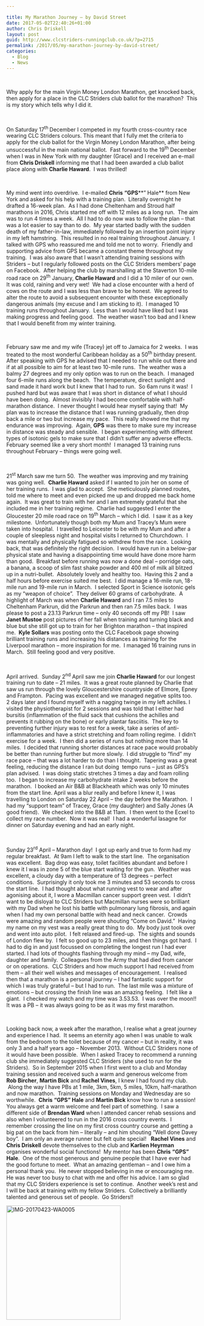 ```yaml
---

title: My Marathon Journey – by David Street
date: 2017-05-02T22:40:26+01:00
author: Chris Driskell
layout: post
guid: http://www.clcstriders-runningclub.co.uk/?p=2715
permalink: /2017/05/my-marathon-journey-by-david-street/
categories:
  - Blog
  - News
---
```

&nbsp;

Why apply for the main Virgin Money London Marathon, get knocked back, then apply for a place in the CLC Striders club ballot for the marathon?  This is my story which tells why I did it.

&nbsp;

On Saturday 17<sup>th </sup>December I competed in my fourth cross-country race wearing CLC Striders colours. This meant that I fully met the criteria to apply for the club ballot for the Virgin Money London Marathon, after being unsuccessful in the main national ballot.  Fast forward to the 19<sup>th</sup> December when I was in New York with my daughter (Grace) and I received an e-mail from **Chris Driskell** informing me that I had been awarded a club ballot place along with **Charlie Haward**.  I was thrilled!

&nbsp;

My mind went into overdrive.  I e-mailed **Chris** **“GPS****” Hale** from New York and asked for his help with a training plan.  Literally overnight he drafted a 16-week plan.  As I had done Cheltenham and Stroud half marathons in 2016, Chris started me off with 12 miles as a long run.  The aim was to run 4 times a week.  All I had to do now was to follow the plan – that was a lot easier to say than to do.  My year started badly with the sudden death of my father-in-law, immediately followed by an insertion point injury in my left hamstring.  This resulted in no real training throughout January.  I talked with GPS who reassured me and told me not to worry.  Friendly and supporting advice from GPS became a constant theme throughout my training.  I was also aware that I wasn’t attending training sessions with Striders – but I regularly followed posts on the CLC Striders members’ page on Facebook.  After helping the club by marshalling at the Staverton 10-mile road race on 29<sup>th</sup> January, **Charlie Haward** and I did a 10 miler of our own.  It was cold, raining and very wet!  We had a close encounter with a herd of cows on the route and I was less than brave to be honest.  We agreed to alter the route to avoid a subsequent encounter with these exceptionally dangerous animals (my excuse and I am sticking to it).  I managed 10 training runs throughout January.  Less than I would have liked but I was making progress and feeling good.  The weather wasn’t too bad and I knew that I would benefit from my winter training.

&nbsp;

February saw me and my wife (Tracey) jet off to Jamaica for 2 weeks.  I was treated to the most wonderful Caribbean holiday as a 50<sup>th</sup> birthday present.  After speaking with GPS he advised that I needed to run while out there and if at all possible to aim for at least two 10-mile runs.  The weather was a balmy 27 degrees and my only option was to run on the beach.  I managed four 6-mile runs along the beach.  The temperature, direct sunlight and sand made it hard work but I knew that I had to run.  So 6am runs it was!  I pushed hard but was aware that I was short in distance of what I should have been doing.  Almost invisibly I had become comfortable with half-marathon distance.  I never thought I would hear myself saying that!  My plan was to increase the distance that I was running gradually, then drop back a mile or two but increase my pace.  This really showed me that my endurance was improving.  Again, **GPS** was there to make sure my increase in distance was steady and sensible.  I began experimenting with different types of isotonic gels to make sure that I didn’t suffer any adverse effects.  February seemed like a very short month!  I managed 13 training runs throughout February – things were going well.

&nbsp;

21<sup>st</sup> March saw me turn 50.  The weather was improving and my training was going well.  **Charlie Haward** asked if I wanted to join her on some of her training runs.  I was glad to accept.  She meticulously planned routes, told me where to meet and even picked me up and dropped me back home again.  It was great to train with her and I am extremely grateful that she included me in her training regime.  Charlie had suggested I enter the Gloucester 20 mile road race on 19<sup>th</sup> March – which I did.  I saw it as a key milestone.  Unfortunately though both my Mum and Tracey’s Mum were taken into hospital.  I travelled to Leicester to be with my Mum and after a couple of sleepless night and hospital visits I returned to Churchdown.  I was mentally and physically fatigued so withdrew from the race.  Looking back, that was definitely the right decision.  I would have run in a below-par physical state and having a disappointing time would have done more harm than good.  Breakfast before running was now a done deal – porridge oats, a banana, a scoop of slim fast shake powder and 400 ml of milk all blitzed up in a nutri-bullet.  Absolutely lovely and healthy too.  Having this 2 and a half hours before exercise suited me best.  I did manage a 16-mile run, 18-mile run and 19-mile run in March.  I selected Sport in Science isotonic gels as my “weapon of choice”.  They deliver 60 grams of carbohydrate.  A highlight of March was when **Charlie Haward** and I ran 7.5 miles to Cheltenham Parkrun, did the Parkrun and then ran 7.5 miles back.  I was please to post a 23.13 Parkrun time – only 40 seconds off my PB!  I saw **Janet Mustoe** post pictures of her fall when training and turning black and blue but she still got up to train for her Brighton marathon – that inspired me.  **Kyle Sollars** was posting onto the CLC Facebook page showing brilliant training runs and increasing his distances as training for the Liverpool marathon – more inspiration for me.  I managed 16 training runs in March.  Still feeling good and very positive.

&nbsp;

April arrived.  Sunday 2<sup>nd</sup> April saw me join **Charlie Haward** for our longest training run to date – 21 miles.  It was a great route planned by Charlie that saw us run through the lovely Gloucestershire countryside of Elmore, Epney and Frampton.  Pacing was excellent and we managed negative splits too.  2 days later and I found myself with a nagging twinge in my left achilles. I visited the physiotherapist for 2 sessions and was told that I either had bursitis (inflammation of the fluid sack that cushions the achilles and prevents it rubbing on the bone) or early plantar fasciitis.  The key to preventing further injury was to rest for a week, take a series of anti-inflammatories and have a strict stretching and foam rolling regime.  I didn’t exercise for a week.  I then did a series of runs but nothing more than 14 miles.  I decided that running shorter distances at race pace would probably be better than running further but more slowly.  I did struggle to “find” my race pace – that was a lot harder to do than I thought.  Tapering was a great feeling, reducing the distance I ran but doing  tempo runs – just as GPS’s plan advised.  I was doing static stretches 3 times a day and foam rolling too.  I began to increase my carbohydrate intake 2 weeks before the marathon.  I booked an Air B&B at Blackheath which was only 10 minutes from the start line. April was a blur really and before I knew it, I was travelling to London on Saturday 22 April &#8211; the day before the Marathon.  I had my “support team” of Tracey, Grace (my daughter) and Sally Jones (A good friend).  We checked into the B&B at 11am.  I then went to the Ecxel to collect my race number.  Now it was real!  I had a wonderful lasagne for dinner on Saturday evening and had an early night.

&nbsp;

Sunday 23<sup>rd</sup> April – Marathon day!  I got up early and true to form had my regular breakfast.  At 9am I left to walk to the start line.  The organisation was excellent.  Bag drop was easy, toilet facilities abundant and before I knew it I was in zone 5 of the blue start waiting for the gun.  Weather was excellent, a cloudy day with a temperature of 13 degrees – perfect conditions.  Surprisingly it only took me 3 minutes and 53 seconds to cross the start line.  I had thought about what running vest to wear and after agonising about it, I wore a Macmillan cancer support green vest.  I didn’t want to be disloyal to CLC Striders but Macmillan nurses were so brilliant with my Dad when he lost his battle with pulmonary lung fibrosis, and again when I had my own personal battle with head and neck cancer.  Crowds were amazing and random people were shouting “Come on David.”  Having my name on my vest was a really great thing to do.  My body just took over and went into auto pilot.  I felt relaxed and fired-up.  The sights and sounds of London flew by.  I felt so good up to 23 miles, and then things got hard.  I had to dig in and just focussed on completing the longest run I had ever started. I had lots of thoughts flashing through my mind – my Dad, wife, daughter and family.  Colleagues from the Army that had died from cancer or on operations.  CLC Striders and how much support I had received from them – all their well wishes and messages of encouragement.  I realised then that a marathon is a personal journey – I had fantastic support for which I was truly grateful – but I had to run.  The last mile was a mixture of emotions – but crossing the finish line was an amazing feeling.  I felt like a giant.  I checked my watch and my time was 3.53.53.  I was over the moon!!  It was a PB – it was always going to be as it was my first marathon.

&nbsp;

Looking back now, a week after the marathon, I realise what a great journey and experience I had.  It seems an eternity ago when I was unable to walk from the bedroom to the toilet because of my cancer – but in reality, it was only 3 and a half years ago – November 2013.  Without CLC Striders none of it would have been possible.  When I asked Tracey to recommend a running club she immediately suggested CLC Striders (she used to run for the Striders).  So in September 2015 when I first went to a club and Monday training session and received such a warm and generous welcome from **Rob Bircher**, **Martin Bick** and **Rachel Vines**, I knew I had found my club.   Along the way I have PBs at 1 mile, 3km, 5km, 5 miles, 10km, half-marathon and now marathon.  Training sessions on Monday and Wednesday are so worthwhile.  **Chris** **“GPS” Hale** and **Martin Bick** know how to run a session!  You always get a warm welcome and feel part of something.  I saw a different side of **Brendan Ward** when I attended cancer rehab sessions and also when I volunteered to run in the 2016 cross country events.  I remember crossing the line on my first cross country course and getting a big pat on the back from him – literally – and him shouting “Well done Davey boy”.  I am only an average runner but felt quite special!   **Rachel Vines** and **Chris Driskell** devote themselves to the club and **Karlien Heyrman** organises wonderful social functions!  My mentor has been **Chris** **“GPS” Hale**.  One of the most generous and genuine people that I have ever had the good fortune to meet.  What an amazing gentleman – and I owe him a personal thank you.  He never stopped believing in me or encouraging me.  He was never too busy to chat with me and offer his advice. I am so glad that my CLC Striders experience is set to continue.  Another week’s rest and I will be back at training with my fellow Striders.  Collectively a brilliantly talented and generous set of people.  Go Striders!!

[<img class="alignnone size-medium wp-image-2716" src="http://www.clcstriders-runningclub.co.uk/wplive/wp-content/uploads/2017/05/IMG-20170423-WA0005-300x300.jpg" alt="IMG-20170423-WA0005" width="300" height="300" srcset="http://www.clcstriders-runningclub.co.uk/wplive/wp-content/uploads/2017/05/IMG-20170423-WA0005-300x300.jpg 300w, http://www.clcstriders-runningclub.co.uk/wplive/wp-content/uploads/2017/05/IMG-20170423-WA0005-150x150.jpg 150w, http://www.clcstriders-runningclub.co.uk/wplive/wp-content/uploads/2017/05/IMG-20170423-WA0005-768x768.jpg 768w, http://www.clcstriders-runningclub.co.uk/wplive/wp-content/uploads/2017/05/IMG-20170423-WA0005-1024x1024.jpg 1024w, http://www.clcstriders-runningclub.co.uk/wplive/wp-content/uploads/2017/05/IMG-20170423-WA0005.jpg 1080w" sizes="(max-width: 300px) 100vw, 300px" />](http://www.clcstriders-runningclub.co.uk/wplive/wp-content/uploads/2017/05/IMG-20170423-WA0005.jpg)